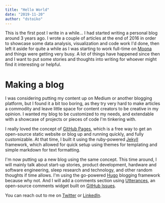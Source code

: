 ```yaml
---
title: "Hello World"
date: "2019-11-20"
author: "dstoiko"
---
```


This is the first post I write in a while... I had started writing a personal blog around 3 years ago. I wrote a couple of articles at the end of 2016 in order to showcase some data analysis, visualization and code work I'd done, then left it aside for quite a while as I was starting to work full-time on [Moona](https://getmoona.com) and things were getting very busy. A lot of things have happened since then and I want to put some stories and thoughts into writing for whoever might find it interesting or helpful.

# Making a blog

I was considering putting my content up on Medium or another blogging platform, but I found it a bit too boring, as they try very hard to make articles a commodity and leave little space for content creators to be creative in my opinion. I wanted my blog to be customized to my needs, and extendable with a showcase of projects or pieces of code I'm tinkering with.

I really loved the concept of [GitHub Pages](https://pages.github.com/), which is a free way to get an open-source static website or blog up and running quickly, and fully customizable. At that time, I built it using the ruby-powered [Jekyll](https://jekyllrb.com/) framework, which allowed for quick setup using themes for templating and simple markdown for text formatting.

I'm now putting up a new blog using the same concept. This time around, I will mainly talk about start-up stories, product development, hardware and software engineering, sleep research and technology, and other random thoughts if time allows. I'm using the go-powered [Hugo](https://gohugo.io) blogging framework because why not. And I will add a comments section using [Utterances](https://utteranc.es/), an open-source comments widget built on [GitHub Issues](https://help.github.com/en/github/managing-your-work-on-github/about-issues).

You can reach out to me on [Twitter](https://twitter.com/davidstoiko) or [LinkedIn](https://www.linkedin.com/in/dstoiko/).